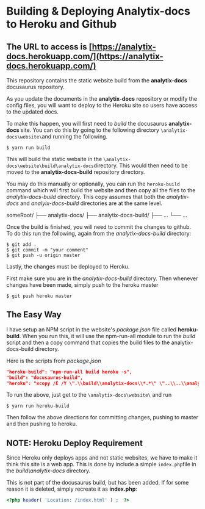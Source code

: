 # Building & Deploying Analytix-docs to Heroku and Github

## The URL to access is [https://analytix-docs.herokuapp.com/](https://analytix-docs.herokuapp.com/)

This repository contains the static website build from the **analytix-docs** docusaurus repository.

As you update the documents in the **analytix-docs** repository or modify the config files, you will want to deploy to the Heroku site so users have access to the updated docs.

To make this happen, you will first need to *build* the docusaurus **analytix-docs** site.  You can do this by going to the following directory `\analytix-docs\website\`and running the following.

```
$ yarn run build
```

This will build the static website in the `\analytix-docs\website\build\analytix-docs`directory.  This would then need to be moved to the **analytix-docs-build** repository directory.

You may do this manually or optionally, you can run the `heroku-build` command which will first build the website and then copy all the files to the *analytix-docs-build* directory.  This copy assumes that both the *analytix-docs* and *analyix-docs-build* directories are at the same level.

someRoot/
├── analytix-docs/
├── analytix-docs-build/
├── ...
└── ...

Once the build is finished, you will need to commit the changes to github.  To do this run the following, again from the *analytix-docs-build* directory:

```
$ git add .
$ git commit -m "your comment"
$ git push -u origin master
```

Lastly, the changes must be deployed to Heroku. 

First make sure you are in the *analytix-docs-build* directory.  Then whenever changes have been made, simply push to the heroku master

```
$ git push heroku master
```

## The Easy Way

I have setup an NPM script in the website's *package.json* file called **heroku-build**.  When you run this, it will use the npm-run-all module to run the *build* script and then a copy command that copies the build files to the analytix-docs-build directory.

Here is the scripts from *package.json*

```json
"heroku-build": "npm-run-all build heroku -s",
"build": "docusaurus-build",
"heroku": "xcopy /E /Y \".\\build\\analytix-docs\\*.*\" \"..\\..\\analytix-docs-build\"",
```

To run the above, just get to the  `\analytix-docs\website\` and run 

```
$ yarn run heroku-build
```

Then follow the above directions for committing changes, pushing to master and then pushing to heroku.

##  NOTE: Heroku Deploy Requirement

Since Heroku only deploys apps and not static websites, we have to make it think this site is a web app.  This is done by include a simple `index.php`file in the *build\analytix-docs* directory.  

This is not part of the docusaurus build, but has been added.  If for some reason it is deleted, simply recreate it as **index.php**:

```php
<?php header( 'Location: /index.html' ) ;  ?>
```



